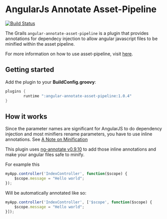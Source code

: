 AngularJs Annotate Asset-Pipeline
================================
[![Build Status](https://drone.io/github.com/craigburke/angular-annotate-asset-pipeline/status.png)](https://drone.io/github.com/craigburke/angular-annotate-asset-pipeline/latest)

The Grails `angular-annotate-asset-pipeline` is a plugin that provides annotations for dependecy injection to allow angular javascript files to be minified within the asset pipeline.

For more information on how to use asset-pipeline, visit [here](http://www.github.com/bertramdev/asset-pipeline).

## Getting started
Add the plugin to your **BuildConfig.groovy**:
```groovy
plugins {
		runtime ":angular-annotate-asset-pipeline:1.0.4"
}
```

## How it works

Since the parameter names are significant for AngularJS to do dependency injection and most minifiers rename parameters,
you have to use inline annotations. See [A Note on Minification](https://docs.angularjs.org/tutorial/step_05)

This plugin uses [ng-annotate v0.9.10](https://github.com/olov/ng-annotate) to add those inline annotations and make your angular files safe to minify.

For example this 
```javascript
myApp.controller('IndexController', function($scope) {
	$scope.message = "Hello world";
});
```

Will be automatically annotated like so:
```javascript
myApp.controller('IndexController', ['$scope', function($scope) {
	$scope.message = "Hello world";
}]);
```
